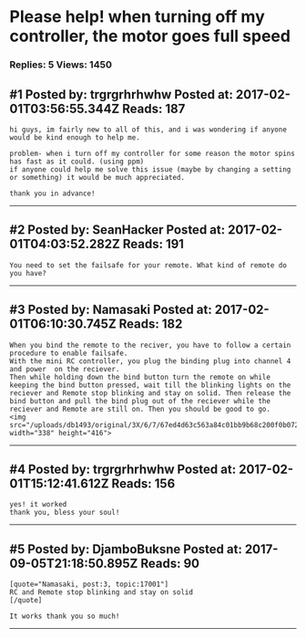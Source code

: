 # Please help! when turning off my controller, the motor goes full speed

### Replies: 5 Views: 1450

## \#1 Posted by: trgrgrhrhwhw Posted at: 2017-02-01T03:56:55.344Z Reads: 187

```
hi guys, im fairly new to all of this, and i was wondering if anyone would be kind enough to help me.

problem- when i turn off my controller for some reason the motor spins has fast as it could. (using ppm)
if anyone could help me solve this issue (maybe by changing a setting or something) it would be much appreciated. 

thank you in advance!
```

---
## \#2 Posted by: SeanHacker Posted at: 2017-02-01T04:03:52.282Z Reads: 191

```
You need to set the failsafe for your remote. What kind of remote do you have?
```

---
## \#3 Posted by: Namasaki Posted at: 2017-02-01T06:10:30.745Z Reads: 182

```
When you bind the remote to the reciver, you have to follow a certain procedure to enable failsafe.
With the mini RC controller, you plug the binding plug into channel 4 and power  on the reciever.
Then while holding down the bind button turn the remote on while keeping the bind button pressed, wait till the blinking lights on the reciever and Remote stop blinking and stay on solid. Then release the bind button and pull the bind plug out of the reciever while the reciever and Remote are still on. Then you should be good to go.
<img src="/uploads/db1493/original/3X/6/7/67ed4d63c563a84c01bb9b68c200f0b0722802ea.png" width="338" height="416">
```

---
## \#4 Posted by: trgrgrhrhwhw Posted at: 2017-02-01T15:12:41.612Z Reads: 156

```
yes! it worked 
thank you, bless your soul!
```

---
## \#5 Posted by: DjamboBuksne Posted at: 2017-09-05T21:18:50.895Z Reads: 90

```
[quote="Namasaki, post:3, topic:17001"]
RC and Remote stop blinking and stay on solid
[/quote]

It works thank you so much!
```

---
